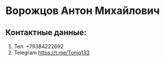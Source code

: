# Ворожцов Антон Михайлович
## Контактные данные: 
1. Тел. +79384222692
2. Telegram https://t.me/Toniq133



